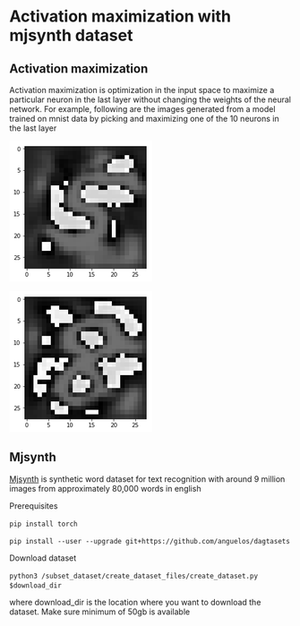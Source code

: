 # Activation maximization with mjsynth dataset
## Activation maximization
Activation maximization is optimization in the input space to maximize a particular neuron in the last layer without changing the weights of the neural network. For example, following are the images generated from a model trained on mnist data by picking and maximizing one of the 10 neurons in the last layer

![Five](https://github.com/Sujit27/activation_maximization_mjsynth/blob/master/deep_dream_mnist/mnist_deepdreamt/five.png)


![Eight](https://github.com/Sujit27/activation_maximization_mjsynth/blob/master/deep_dream_mnist/mnist_deepdreamt/eight.png)

## Mjsynth
[Mjsynth](https://www.robots.ox.ac.uk/~vgg/data/text/) is synthetic word dataset for text recognition with around 9 million images from approximately 80,000 words in english

Prerequisites

```pip install torch```

```pip install --user --upgrade git+https://github.com/anguelos/dagtasets```

Download dataset

```python3 /subset_dataset/create_dataset_files/create_dataset.py $download_dir```

where download_dir is the location where you want to download the dataset. Make sure minimum of 50gb is available
